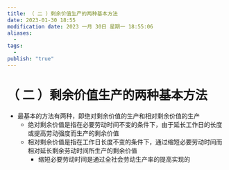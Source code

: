 ```yaml
---
title: （ 二 ）剩余价值生产的两种基本方法
date: 2023-01-30 18:55
modification date: 2023 一月 30日 星期一 18:55:06
aliases:
  - 
tags:
  - 
publish: "true"
---
```


# （ 二 ）剩余价值生产的两种基本方法

- 最基本的方法有两种，即绝对剩余价值的生产和相对剩余价值的生产
	- 绝对剩余价值是指在必要劳动时间不变的条件下，由于延长工作日的长度或提高劳动强度而生产的剩余价值
	- 相对剩余价值是指在工作日长度不变的条件下，通过缩短必要劳动时间而相对延长剩余劳动时间所生产的剩余价值
		- 缩短必要劳动时间是通过全社会劳动生产率的提高实现的